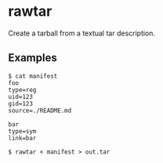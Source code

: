 # rawtar

Create a tarball from a textual tar description.

## Examples
```
$ cat manifest
foo
type=reg
uid=123
gid=123
source=./README.md

bar
type=sym
link=bar

$ rawtar < manifest > out.tar
```
